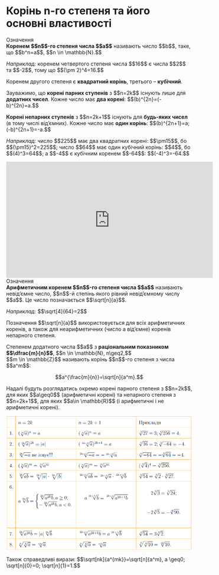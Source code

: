 # Корінь n-го степеня та його основні властивості

<div class="space">
<div class="eoz-wrap">
<span class="eoz">Означення</span>
<div class="eoz-text">
<b>Коренем $$n$$-го степеня числа $$a$$</b> називають число $$b$$, таке, що $$b^n=a$$, $$n \in \mathbb{N}.$$
</div>
</div>
</div>

<p><i>Наприклад:</i> коренем четвертого степеня числа $$16$$ є числа $$2$$ та $$-2$$, тому що $$(\pm 2)^4=16.$$</p>

<div class="space">
</div>

<p>Коренем другого степеня є <b>квадратний корінь</b>, третього – <b>кубічний</b>.</p>

<div class="space">
</div>

<p>Зауважимо, що <b>корені парних ступенів</b> з $$n=2k$$ існують лише для <b>додатних чисел</b>. Кожне число має <b>два корені</b>: $$(b)^{2n}=(-b)^{2n}=a.$$</p>

<div class="space">
</div>

<p><b>Корені непарних ступенів</b> з $$n=2k+1$$ існують для <b>будь-яких чисел</b> (в тому числі від’ємних). Кожне числo має <b>один корінь</b>: $$(b)^{2n+1}=a; (-b)^{2n+1}=-a.$$</p>

<div class="space">
</div>

<p><i>Наприклад:</i> число $$225$$ має два квадратних корені: $$\pm15$$, бо $$(\pm15)^2=225$$; число $$64$$ має один кубічний корінь: $$4$$, бо $$(4)^3=64$$; а $$-4$$ є кубічним коренем $$-64$$: $$(-4)^3=-64.$$</p>

<div class="space">
</div>

<div class="fluidMedia">
<iframe align="center" width="560" height="315" src="https://www.youtube.com/embed/HdViRgx9uLE" frameborder="0" allowfullscreen></iframe>
</div>
<div class="popup">
</div>

<div class="space">
</div>

<div class="space">
<div class="eoz-wrap">
<span class="eoz">Означення</span>
<div class="eoz-text">
<b>Арифметичним коренем $$n$$-го степеня числа $$a$$</b> називають невід’ємне число, $$n$$-й степінь якого рівний невід’ємному числу $$a$$. Це число позначається $$\sqrt[n]{a}$$.
</div>
</div>
</div>

<p><i>Наприклад:</i> $$\sqrt[4]{64}=2$$</p>

<div class="space">
</div>

<p>Позначення $$\sqrt[n]{a}$$ використовується для всіх арифметичних коренів, а також для неарифметичних (число a від’ємне) коренів непарного степеня.</p>

<div class="space">
</div>

<p>Степенем додатного числа $$a$$ з <b>раціональним показником $$\dfrac{m}{n}$$</b>, $$n \in \mathbb{N}, n\geq2,$$<br> $$m \in \mathbb{Z}$$ називають корінь $$n$$-го степеня з числа $$a^m$$:</p> 
<p align="center">$$a^{\frac{m}{n}}=\sqrt[n]{a^m}.$$</p>

<p>Надалі будуть розглядатись окремо корені парного степеня з $$n=2k$$, для яких $$a\geq0$$ (арифметичні корені) та непарного степеня з $$n=2k+1$$, для яких $$a\in \mathbb{R}$$ (і арифметичні і не арифметичні корені).</p>

<div class="space">
</div>

<div class="space"><p align="center"><img align="middle" class="image" src="../pics/m211.png"/></p></div>

<p>Також справедливі вирази: $$\sqrt[nk]{a^{mk}}=\sqrt[n]{a^m}, a \geq0; \sqrt[n]{0}=0; \sqrt[n]{1}=1.$$</p>